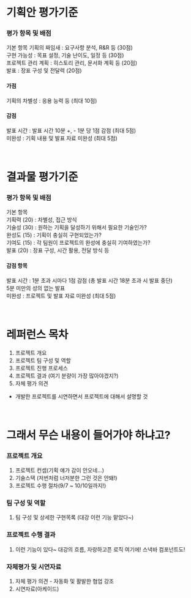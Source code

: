 # 기획안 평가기준
### 평가 항목 및 배점
기본 항목
기획의 짜임새 : 요구사항 분석, R&R 등 (30점)  
구현 가능성 : 목표 설정, 기술 난이도, 일정 등 (30점)  
프로젝트 관리 계획 : 히스토리 관리, 문서화 계획 등 (20점)  
발표 : 장표 구성 및 전달력 (20점)  
#### 가점 
기획의 차별성 : 응용 능력 등 (최대 10점)  
#### 감점
발표 시간 : 발표 시간 10분 +, - 1분 당 1점 감점 (최대 5점)   
미완성 : 기획 내용 및 발표 자료 미완성 (최대 5점)  

</br>

# 결과물 평가기준
### 평가 항목 및 배점
기본 항목  
기획력 (20) : 차별성, 접근 방식  
기술성 (30) : 원하는 기획을 달성하기 위해서 필요한 기술인가?  
완성도 (15) : 기획이 충실히 구현되었는가?  
기여도 (15) : 각 팀원이 프로젝트의 완성에 충실히 기여하였는가?  
발표 (20) : 장표 구성, 시간 활용, 전달 방식 등  
#### 감점 항목
발표 시간 : 1분 초과 시마다 1점 감점 (총 발표 시간 18분 초과 시 발표 중단)  
5분 미만의 성의 없는 발표  
미완성 : 프로젝트 및 발표 자료 미완성 (최대 5점)  

</br>

# 레퍼런스 목차
1. 프로젝트 개요
2. 프로젝트 팀 구성 및 역할
3. 프로젝트 진행 프로세스
4. 프로젝트 결과 (여기 분량이 가장 많아야겠지?)
5. 자체 평가 의견
+ 개발한 프로젝트를 시연하면서 프로젝트에 대해서 설명할 것

</br>

# 그래서 무슨 내용이 들어가야 하냐고?

### 프로젝트 개요
1. 프로젝트 컨셉(기획 얘가 감이 안오네...)
2. 기술스택 (저번처럼 너저분한 그런 것은 안돼!)
3. 프로젝트 수행 절차(9/7 ~ 10/10일까지!)

### 팀 구성 및 역할
1. 팀 구성 및 상세한 구현목록 (대강 이런 기능 맡았다~)

### 프로젝트 수행 결과
1. 이런 기능이 있다~ 대강의 흐름, 자랑하고픈 로직 여기에! 스낵바 컴포넌트도!

### 자체평가 및 시연자료
1. 자체 평가 의견 - 자동화 및 활발한 협업 강조
2. 시연자료(아케이드)
